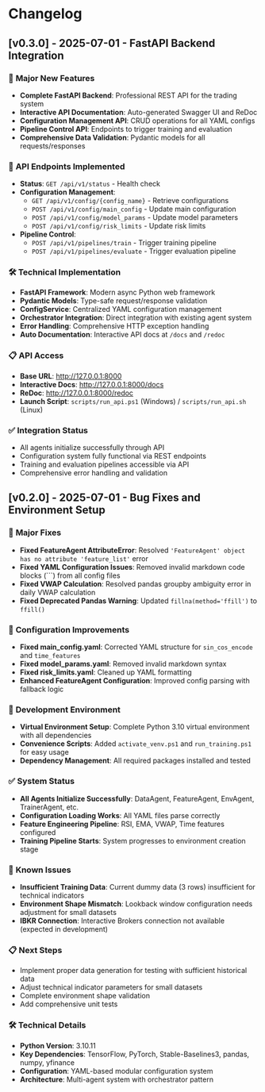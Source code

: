 # Changelog

## [v0.3.0] - 2025-07-01 - FastAPI Backend Integration

### 🚀 **Major New Features**
- **Complete FastAPI Backend**: Professional REST API for the trading system
- **Interactive API Documentation**: Auto-generated Swagger UI and ReDoc
- **Configuration Management API**: CRUD operations for all YAML configs
- **Pipeline Control API**: Endpoints to trigger training and evaluation
- **Comprehensive Data Validation**: Pydantic models for all requests/responses

### 🔧 **API Endpoints Implemented**
- **Status**: `GET /api/v1/status` - Health check
- **Configuration Management**:
  - `GET /api/v1/config/{config_name}` - Retrieve configurations
  - `POST /api/v1/config/main_config` - Update main configuration
  - `POST /api/v1/config/model_params` - Update model parameters
  - `POST /api/v1/config/risk_limits` - Update risk limits
- **Pipeline Control**:
  - `POST /api/v1/pipelines/train` - Trigger training pipeline
  - `POST /api/v1/pipelines/evaluate` - Trigger evaluation pipeline

### 🛠 **Technical Implementation**
- **FastAPI Framework**: Modern async Python web framework
- **Pydantic Models**: Type-safe request/response validation
- **ConfigService**: Centralized YAML configuration management
- **Orchestrator Integration**: Direct integration with existing agent system
- **Error Handling**: Comprehensive HTTP exception handling
- **Auto Documentation**: Interactive API docs at `/docs` and `/redoc`

### 📋 **API Access**
- **Base URL**: http://127.0.0.1:8000
- **Interactive Docs**: http://127.0.0.1:8000/docs
- **ReDoc**: http://127.0.0.1:8000/redoc
- **Launch Script**: `scripts/run_api.ps1` (Windows) / `scripts/run_api.sh` (Linux)

### ✅ **Integration Status**
- All agents initialize successfully through API
- Configuration system fully functional via REST endpoints
- Training and evaluation pipelines accessible via API
- Comprehensive error handling and validation

## [v0.2.0] - 2025-07-01 - Bug Fixes and Environment Setup

### 🎯 **Major Fixes**
- **Fixed FeatureAgent AttributeError**: Resolved `'FeatureAgent' object has no attribute 'feature_list'` error
- **Fixed YAML Configuration Issues**: Removed invalid markdown code blocks (```) from all config files
- **Fixed VWAP Calculation**: Resolved pandas groupby ambiguity error in daily VWAP calculation
- **Fixed Deprecated Pandas Warning**: Updated `fillna(method='ffill')` to `ffill()`

### 🔧 **Configuration Improvements**
- **Fixed main_config.yaml**: Corrected YAML structure for `sin_cos_encode` and `time_features`
- **Fixed model_params.yaml**: Removed invalid markdown syntax
- **Fixed risk_limits.yaml**: Cleaned up YAML formatting
- **Enhanced FeatureAgent Configuration**: Improved config parsing with fallback logic

### 🚀 **Development Environment**
- **Virtual Environment Setup**: Complete Python 3.10 virtual environment with all dependencies
- **Convenience Scripts**: Added `activate_venv.ps1` and `run_training.ps1` for easy usage
- **Dependency Management**: All required packages installed and tested

### ✅ **System Status**
- **All Agents Initialize Successfully**: DataAgent, FeatureAgent, EnvAgent, TrainerAgent, etc.
- **Configuration Loading Works**: All YAML files parse correctly
- **Feature Engineering Pipeline**: RSI, EMA, VWAP, Time features configured
- **Training Pipeline Starts**: System progresses to environment creation stage

### 🐛 **Known Issues**
- **Insufficient Training Data**: Current dummy data (3 rows) insufficient for technical indicators
- **Environment Shape Mismatch**: Lookback window configuration needs adjustment for small datasets
- **IBKR Connection**: Interactive Brokers connection not available (expected in development)

### 📋 **Next Steps**
- Implement proper data generation for testing with sufficient historical data
- Adjust technical indicator parameters for small datasets
- Complete environment shape validation
- Add comprehensive unit tests

### 🛠 **Technical Details**
- **Python Version**: 3.10.11
- **Key Dependencies**: TensorFlow, PyTorch, Stable-Baselines3, pandas, numpy, yfinance
- **Configuration**: YAML-based modular configuration system
- **Architecture**: Multi-agent system with orchestrator pattern